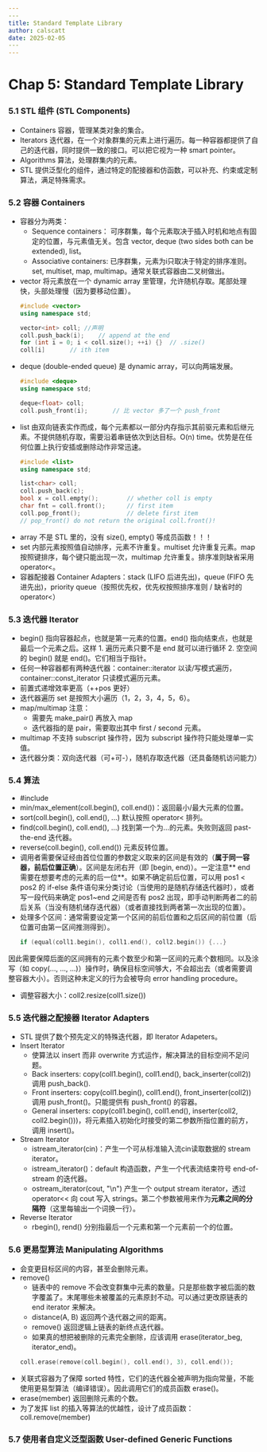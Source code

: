 ```yaml
---
​---
title: Standard Template Library
author: calscatt
date: 2025-02-05
​---
---
```


# Chap 5: Standard Template Library

### 5.1 STL 组件 (STL Components)

- Containers 容器，管理某类对象的集合。
- Iterators 迭代器，在一个对象群集的元素上进行遍历。每一种容器都提供了自己的迭代器，同时提供一致的接口。可以把它视为一种 smart pointer。
- Algorithms 算法，处理群集内的元素。
- STL 提供泛型化的组件，通过特定的配接器和仿函数，可以补充、约束或定制算法，满足特殊需求。

### 5.2 容器 Containers
- 容器分为两类：
  - Sequence containers： 可序群集，每个元素取决于插入时机和地点有固定的位置，与元素值无关。包含 vector, deque (two sides both can be extended), list。
  - Associative containers: 已序群集，元素为i只取决于特定的排序准则。set, multiset, map, multimap。通常关联式容器由二叉树做出。
- vector 将元素放在一个 dynamic array 里管理，允许随机存取。尾部处理快，头部处理慢（因为要移动位置）。
  ```cpp
  #include <vector>
  using namespace std;
  
  vector<int> coll;	//声明
  coll.push_back(i);	// append at the end
  for (int i = 0; i < coll.size(); ++i) {}	// .size()
  coll[i]		// ith item
  ```
- deque (double-ended queue) 是 dynamic array，可以向两端发展。
  ```cpp
  #include <deque>
  using namespace std;
  
  deque<float> coll;
  coll.push_front(i);		// 比 vector 多了一个 push_front
  ```
- list 由双向链表实作而成，每个元素都以一部分内存指示其前驱元素和后继元素。不提供随机存取，需要沿着串链依次到达目标。O(n) time。优势是在任何位置上执行安插或删除动作非常迅速。
  ```cpp
  #include <list>
  using namespace std;
  
  list<char> coll;
  coll.push_back(c);
  bool x = coll.empty();		// whether coll is empty
  char fnt = coll.front();		// first item
  coll.pop_front();				// delete first item
  // pop_front() do not return the original coll.front()!
  ```
- array 不是 STL 里的，没有 size(), empty() 等成员函数！！！
- set 内部元素按照值自动排序，元素不许重复。multiset 允许重复元素。map 按照键排序，每个键只能出现一次，multimap 允许重复。排序准则缺省采用 operator<。
- 容器配接器 Container Adapters：stack (LIFO 后进先出)，queue (FIFO 先进先出)，priority queue（按照优先权，优先权按照排序准则 / 缺省时的 operator<）
### 5.3 迭代器 Iterator
- begin() 指向容器起点，也就是第一元素的位置。end() 指向结束点，也就是最后一个元素之后。这样 1. 遍历元素只要不是 end 就可以进行循环 2. 空空间的 begin() 就是 end()。它们相当于指针。
- 任何一种容器都有两种迭代器：container::iterator 以读/写模式遍历，container::const_iterator 只读模式遍历元素。
- 前置式递增效率更高（++pos 更好）
- 迭代器遍历 set 是按照大小遍历（1，2，3，4，5，6）。
- map/multimap 注意：
  - 需要先 make_pair() 再放入 map
  - 迭代器指的是 pair，需要取出其中 first / second 元素。
- multimap 不支持 subscript 操作符，因为 subscript 操作符只能处理单一实值。
- 迭代器分类：双向迭代器（可+可-），随机存取迭代器（还具备随机访问能力）
### 5.4 算法
- #include <algorithm>
- min/max_element(coll.begin(), coll.end())：返回最小/最大元素的位置。
- sort(coll.begin(), coll.end(), ...) 默认按照 operator< 排列。
- find(coll.begin(), coll.end(), ...) 找到第一个为...的元素。失败则返回 past-the-end 迭代器。
- reverse(coll.begin(), coll.end()) 元素反转位置。
- 调用者需要保证经由首位位置的参数定义取来的区间是有效的（**属于同一容器，前后位置正确**）。区间是左闭右开（即 [begin, end)）。一定注意** end 需要在想要考虑的元素的后一位**。如果不确定前后位置，可以用 pos1 < pos2 的 if-else 条件语句来分类讨论（当使用的是随机存储迭代器时），或者写一段代码来确定 pos1~end 之间是否有 pos2 出现，即手动判断两者二的前后关系（当没有随机储存迭代器）（或者直接找到两者第一次出现的位置）。
- 处理多个区间：通常需要设定第一个区间的前后位置和之后区间的前位置（后位置可由第一区间推测得到）。
  ```cpp
  if (equal(coll1.begin(), coll1.end(), coll2.begin()) {...}
  ```
因此需要保障后面的区间拥有的元素个数至少和第一区间的元素个数相同。以及涂写（如 copy(..., ..., ...)）操作时，确保目标空间够大，不会超出去（或者需要调整容器大小）。否则这种未定义的行为会被导向 error handling procedure。
- 调整容器大小：coll2.resize(coll1.size())
### 5.5 迭代器之配接器 Iterator Adapters
- STL 提供了数个预先定义的特殊迭代器，即 Iterator Adapeters。
- Insert Iterator
  - 使算法以 insert 而非 overwrite 方式运作，解决算法的目标空间不足问题。
  - Back inserters: copy(coll1.begin(), coll1.end(), back_inserter(coll2)) 调用 push_back().
  - Front inserters: copy(coll1.begin(), coll1.end(), front_inserter(coll2)) 调用 push_front()。只能提供有 push_front() 的容器。
  - General inserters: copy(coll1.begin(), coll1.end(), inserter(coll2, coll2.begin()))，将元素插入初始化时接受的第二参数所指位置的前方，调用 insert()。
- Stream Iterator
  - istream_iterator<string>(cin)：产生一个可从标准输入流cin读取数据的 stream iterator。
  - istream_iterator<string>()：default 构造函数，产生一个代表流结束符号 end-of-stream 的迭代器。
  - ostream_iterator<string>(cout, "\n") 产生一个 output stream iterator，透过 operator<< 向 cout 写入 strings。第二个参数被用来作为**元素之间的分隔符**（这里每输出一个词换一行）。
- Reverse Iterator
  - rbegin(), rend() 分别指最后一个元素和第一个元素前一个的位置。
### 5.6  更易型算法 Manipulating Algorithms
- 会变更目标区间的内容，甚至会删除元素。
- remove() 
  - 链表中的 remove 不会改变群集中元素的数量。只是那些数字被后面的数字覆盖了。末尾哪些未被覆盖的元素原封不动。可以通过更改原链表的 end iterator 来解决。
  - distance(A, B) 返回两个迭代器之间的距离。
  - remove() 返回逻辑上链表的新终点迭代器。
  - 如果真的想把被删除的元素完全删除，应该调用 erase(iterator_beg, iterator_end)。
  ```cpp
  coll.erase(remove(coll.begin(), coll.end(), 3), coll.end());
  ```
- 关联式容器为了保障 sorted 特性，它们的迭代器全被声明为指向常量，不能使用更易型算法（编译错误）。因此调用它们的成员函数 erase()。
- erase(member) 返回删除元素的个数。
- 为了发挥 list 的插入等算法的优越性，设计了成员函数：coll.remove(member)
### 5.7 使用者自定义泛型函数 User-defined Generic Functions

